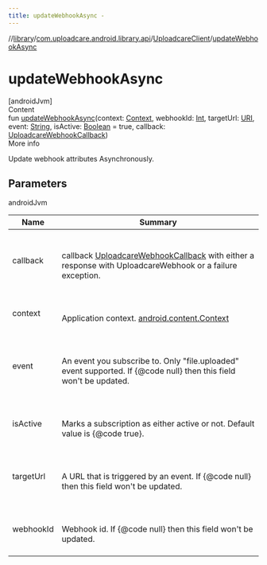 ```yaml
---
title: updateWebhookAsync -
---
```

//[library](../../index.md)/[com.uploadcare.android.library.api](../index.md)/[UploadcareClient](index.md)/[updateWebhookAsync](update-webhook-async.md)



# updateWebhookAsync  
[androidJvm]  
Content  
fun [updateWebhookAsync](update-webhook-async.md)(context: [Context](https://developer.android.com/reference/kotlin/android/content/Context.html), webhookId: [Int](https://kotlinlang.org/api/latest/jvm/stdlib/kotlin/-int/index.html), targetUrl: [URI](https://developer.android.com/reference/kotlin/java/net/URI.html), event: [String](https://kotlinlang.org/api/latest/jvm/stdlib/kotlin/-string/index.html), isActive: [Boolean](https://kotlinlang.org/api/latest/jvm/stdlib/kotlin/-boolean/index.html) = true, callback: [UploadcareWebhookCallback](../../com.uploadcare.android.library.callbacks/-uploadcare-webhook-callback/index.md))  
More info  


Update webhook attributes Asynchronously.



## Parameters  
  
androidJvm  
  
|  Name|  Summary| 
|---|---|
| <a name="com.uploadcare.android.library.api/UploadcareClient/updateWebhookAsync/#android.content.Context#kotlin.Int#java.net.URI#kotlin.String#kotlin.Boolean#com.uploadcare.android.library.callbacks.UploadcareWebhookCallback/PointingToDeclaration/"></a>callback| <a name="com.uploadcare.android.library.api/UploadcareClient/updateWebhookAsync/#android.content.Context#kotlin.Int#java.net.URI#kotlin.String#kotlin.Boolean#com.uploadcare.android.library.callbacks.UploadcareWebhookCallback/PointingToDeclaration/"></a><br><br>callback  [UploadcareWebhookCallback](../../com.uploadcare.android.library.callbacks/-uploadcare-webhook-callback/index.md) with either a response with UploadcareWebhook or a failure exception.<br><br>
| <a name="com.uploadcare.android.library.api/UploadcareClient/updateWebhookAsync/#android.content.Context#kotlin.Int#java.net.URI#kotlin.String#kotlin.Boolean#com.uploadcare.android.library.callbacks.UploadcareWebhookCallback/PointingToDeclaration/"></a>context| <a name="com.uploadcare.android.library.api/UploadcareClient/updateWebhookAsync/#android.content.Context#kotlin.Int#java.net.URI#kotlin.String#kotlin.Boolean#com.uploadcare.android.library.callbacks.UploadcareWebhookCallback/PointingToDeclaration/"></a><br><br>Application context. [android.content.Context](https://developer.android.com/reference/kotlin/android/content/Context.html)<br><br>
| <a name="com.uploadcare.android.library.api/UploadcareClient/updateWebhookAsync/#android.content.Context#kotlin.Int#java.net.URI#kotlin.String#kotlin.Boolean#com.uploadcare.android.library.callbacks.UploadcareWebhookCallback/PointingToDeclaration/"></a>event| <a name="com.uploadcare.android.library.api/UploadcareClient/updateWebhookAsync/#android.content.Context#kotlin.Int#java.net.URI#kotlin.String#kotlin.Boolean#com.uploadcare.android.library.callbacks.UploadcareWebhookCallback/PointingToDeclaration/"></a><br><br>An event you subscribe to. Only "file.uploaded" event supported. If {@code null} then this field     won't be updated.<br><br>
| <a name="com.uploadcare.android.library.api/UploadcareClient/updateWebhookAsync/#android.content.Context#kotlin.Int#java.net.URI#kotlin.String#kotlin.Boolean#com.uploadcare.android.library.callbacks.UploadcareWebhookCallback/PointingToDeclaration/"></a>isActive| <a name="com.uploadcare.android.library.api/UploadcareClient/updateWebhookAsync/#android.content.Context#kotlin.Int#java.net.URI#kotlin.String#kotlin.Boolean#com.uploadcare.android.library.callbacks.UploadcareWebhookCallback/PointingToDeclaration/"></a><br><br>Marks a subscription as either active or not. Default value is {@code true}.<br><br>
| <a name="com.uploadcare.android.library.api/UploadcareClient/updateWebhookAsync/#android.content.Context#kotlin.Int#java.net.URI#kotlin.String#kotlin.Boolean#com.uploadcare.android.library.callbacks.UploadcareWebhookCallback/PointingToDeclaration/"></a>targetUrl| <a name="com.uploadcare.android.library.api/UploadcareClient/updateWebhookAsync/#android.content.Context#kotlin.Int#java.net.URI#kotlin.String#kotlin.Boolean#com.uploadcare.android.library.callbacks.UploadcareWebhookCallback/PointingToDeclaration/"></a><br><br>A URL that is triggered by an event. If {@code null} then this field won't be updated.<br><br>
| <a name="com.uploadcare.android.library.api/UploadcareClient/updateWebhookAsync/#android.content.Context#kotlin.Int#java.net.URI#kotlin.String#kotlin.Boolean#com.uploadcare.android.library.callbacks.UploadcareWebhookCallback/PointingToDeclaration/"></a>webhookId| <a name="com.uploadcare.android.library.api/UploadcareClient/updateWebhookAsync/#android.content.Context#kotlin.Int#java.net.URI#kotlin.String#kotlin.Boolean#com.uploadcare.android.library.callbacks.UploadcareWebhookCallback/PointingToDeclaration/"></a><br><br>Webhook id. If {@code null} then this field won't be updated.<br><br>
  
  



